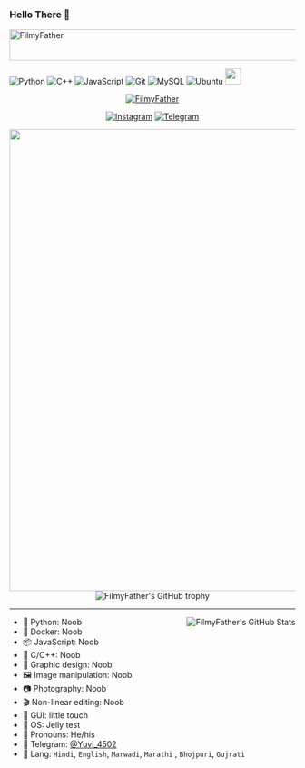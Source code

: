 ### Hello There 👋

<!--
**FilmyFather/FilmyFather** is a ✨ _special_ ✨ repository because its `README.md` (this file) appears on your GitHub profile.

Here are some ideas to get you started:

- 🔭 I’m currently working on ...
- 🌱 I’m currently learning ...
- 👯 I’m looking to collaborate on ...
- 🤔 I’m looking for help with ...
- 💬 Ask me about ...
- 📫 How to reach me: ...
- 😄 Pronouns: ...
- ⚡ Fun fact: ...
-->


<img src="https://readme-typing-svg.herokuapp.com?font=Kaushan+Script&size=40&duration=3500&color=FF0000&background=FFFFFF00&center=true&vCenter=true&width=650&height=55&lines=Hey!+It's+FilmyFather+%F0%9F%91%8B%F0%9F%8F%BB;I+am+an+Telegram+Explorer+Boii+%F0%9F%A6%8B%F0%9F%91%A9;I+am+from+Bharat+%F0%9F%87%AE%F0%9F%87%B3;I+am+a+little+Bad+Boii+developer+%F0%9F%90%9D;Please+Support+Me+and+Follow+%F0%9F%92%99" alt="FilmyFather" width="650" height="55">

![Python](https://img.shields.io/badge/python-3776AB?style=for-the-badge&logo=python&logoColor=ffffff)
![C++](https://img.shields.io/badge/c%2B%2B-00599C?style=for-the-badge&logo=c%2B%2B&logoColor=ffffff)
![JavaScript](https://img.shields.io/badge/javascript-F7DF1E?style=for-the-badge&logo=javascript&logoColor=000000)
![Git](https://img.shields.io/badge/git-F05032?style=for-the-badge&logo=git&logoColor=ffffff)
![MySQL](https://img.shields.io/badge/mysql-030303?style=for-the-badge&logo=mysql&logoColor=ffffff)
![Ubuntu](https://img.shields.io/badge/ubuntu-E95420?style=for-the-badge&logo=ubuntu&logoColor=ffffff)
<img src="https://hits.seeyoufarm.com/api/count/incr/badge.svg?url=https%3A%2F%2Fgithub.com%2Fviperadnan-git&count_bg=%2379C83D&title_bg=%23555555&icon=&icon_color=%23E7E7E7&title=:)&edge_flat=true" height="28">

<p align="center"> <a href="https://github.com/FilmyFather"><img src="https://komarev.com/ghpvc/?username=your-github-FilmyFather&color=blueviolet" alt="FilmyFather" /></a> </p>

<div align="center">

 [![Instagram](https://img.shields.io/badge/Instagram-0A0A0A?style=for-the-badge&logo=Instagram&logoColor=white)](https://www.instagram.com/_xx_itz_yuvi_xx_/)
 [![Telegram](https://img.shields.io/badge/Telegram-0A0A0A?style=for-the-badge&logo=Telegram&logoColor=white)](https://www.telegram.me/Yuvi_4502/)
</div>
 
 <div align="center">
    <img align="justify" width="813" src="
[https://graph.org/file/c831bd847d6822ca2784e.png](https://graph.org/file/c831bd847d6822ca2784e.png)">
  <img src="https://github-profile-trophy.vercel.app/?username=FilmyFather&column=-1&theme=dracula" alt="FilmyFather's GitHub trophy">
</div>

<hr>

[//]: https://github-readme-stats.vercel.app/api?username=FilmyFather&show_icons=true&theme=chartreuse-dark&custom_title=🧶%20FilmyFather%20is%20vibrating

<img align="right" src="https://github-readme-stats.vercel.app/api?username=FilmyFather&show_icons=true&theme=chartreuse-dark&custom_title=🧶%20FilmyFather%20is%20vibrating" alt="FilmyFather's GitHub Stats">

- 🐍 Python: Noob
- 🦈 Docker: Noob
- 📦 JavaScript: Noob
- 👀 C/C++: Noob
- 🎨 Graphic design: Noob
- 🖼️ Image manipulation: Noob
- 📷 Photography: Noob
- 🎬 Non-linear editing: Noob
- 📱 GUI: little touch
- 🍥 OS: Jelly test
- 💭 Pronouns: He/his
- 💬 Telegram: [@Yuvi_4502](https://t.me/Yuvi_4502)
- 📣 Lang: `Hindi`, `English`, `Marwadi`, `Marathi` , `Bhojpuri`, `Gujrati`

 
